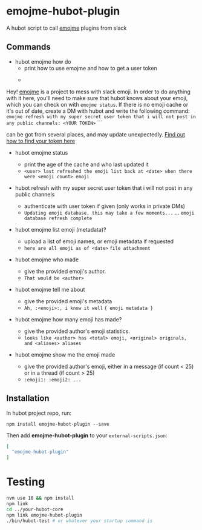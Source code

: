 # emojme-hubot-plugin

A hubot script to call [emojme](https://github.com/jackellenberger/emojme) plugins from slack

## Commands

* hubot emojme how do
    * print how to use emojme and how to get a user token
    * ```
Hey! [emojme](https://github.com/jackellenberger/emojme) is a project to mess with slack emoji.
In order to do anything with it here, you'll need to make sure that hubot knows about your emoji, which you can check on with `emojme status`.
If there is no emoji cache or it's out of date, create a DM with hubot and write the following command:
  `emojme refresh with my super secret user token that i will not post in any public channels: <YOUR TOKEN>`
      ```

<YOUR TOKEN> can be got from several places, and may update unexpectedly. [Find out how to find your token here](https://github.com/jackellenberger/emojme#finding-a-slack-token)
* hubot emojme status
    * print the age of the cache and who last updated it
    * `<user> last refreshed the emoji list back at <date> when there were <emoji count> emoji`

* hubot refresh with my super secret user token that i will not post in any public channels <token>
    * authenticate with user token if given (only works in private DMs)
    * `Updating emoji database, this may take a few moments...` ... `emoji database refresh complete`

* hubot emojme list emoji (metadata)?
    * upload a list of emoji names, or emoji metadata if requested
    * `here are all emoji as of <date>` `file attachment`

* hubot emojme who made <emoji>
    * give the provided emoji's author.
    * `That would be <author>`

* hubot emojme tell me about <emoji>
    * give the provided emoji's metadata
    * `Ah, :<emoji>:, i know it well` `{ emoji metadata }`

* hubot emojme how many emoji has <author> made?
    * give the provided author's emoji statistics.
    * `looks like <author> has <total> emoji, <original> originals, and <aliases> aliases`

* hubot emojme show me the emoji <author> made
    * give the provided author's emoji, either in a message (if count < 25) or in a thread (if count > 25)
    * `:emoji1: :emoji2: ...`

## Installation

In hubot project repo, run:

`npm install emojme-hubot-plugin --save`

Then add **emojme-hubot-plugin** to your `external-scripts.json`:

```json
[
  "emojme-hubot-plugin"
]
```

# Testing

```sh
nvm use 10 && npm install
npm link
cd ../your-hubot-core
npm link emojme-hubot-plugin
./bin/hubot-test # or whatever your startup command is
```
